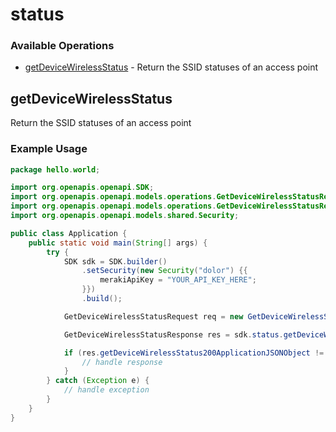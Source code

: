 # status

### Available Operations

* [getDeviceWirelessStatus](#getdevicewirelessstatus) - Return the SSID statuses of an access point

## getDeviceWirelessStatus

Return the SSID statuses of an access point

### Example Usage

```java
package hello.world;

import org.openapis.openapi.SDK;
import org.openapis.openapi.models.operations.GetDeviceWirelessStatusRequest;
import org.openapis.openapi.models.operations.GetDeviceWirelessStatusResponse;
import org.openapis.openapi.models.shared.Security;

public class Application {
    public static void main(String[] args) {
        try {
            SDK sdk = SDK.builder()
                .setSecurity(new Security("dolor") {{
                    merakiApiKey = "YOUR_API_KEY_HERE";
                }})
                .build();

            GetDeviceWirelessStatusRequest req = new GetDeviceWirelessStatusRequest("dignissimos");            

            GetDeviceWirelessStatusResponse res = sdk.status.getDeviceWirelessStatus(req);

            if (res.getDeviceWirelessStatus200ApplicationJSONObject != null) {
                // handle response
            }
        } catch (Exception e) {
            // handle exception
        }
    }
}
```
